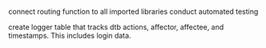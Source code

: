connect routing function to all imported libraries
conduct automated testing

create logger table that tracks dtb actions, affector, affectee, and timestamps.  This includes login data.